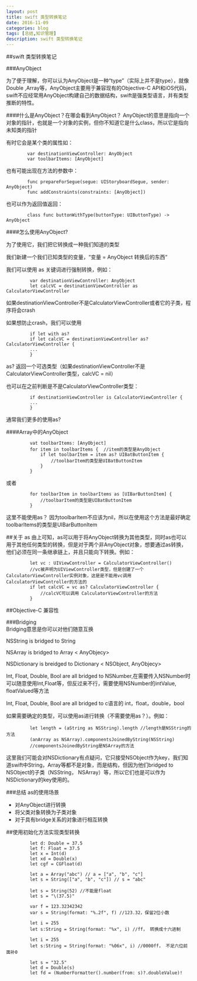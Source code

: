 ```yaml
---
layout: post
title: swift 类型转换笔记
date: 2016-11-09
categories: blog
tags: [总结,知识管理]
description: swift 类型转换笔记
---
```



##swift 类型转换笔记


###AnyObject

为了便于理解，你可以认为AnyObject是一种“type”（实际上并不是type），就像Double
,Array等，AnyObject主要用于兼容现有的Objective-C API和iOS代码，swift不应经常用AnyObject构建自己的数据结构，swift是强类型语言，并有类型推断的特性。

####什么是AnyObject？在哪会看到AnyObject？
AnyObject的意思是指向一个对象的指针，也就是一个对象的实例，但你不知道它是什么class，所以它是指向未知类的指针

有时它会是某个类的属性如：

            var destinationViewController: AnyObject
            var toolbarItems: [AnyObject]

也有可能出现在方法的参数中：
 
            func prepareForSegue(segue: UIStoryboardSegue, sender: AnyObject)
            func addConstraints(constraints: [AnyObject])
           
也可以作为返回值返回：
            
            class func buttonWithType(buttonType: UIButtonType) -> AnyObject                       
            
            
####怎么使用AnyObject?

为了使用它，我们把它转换成一种我们知道的类型            

我们新建一个我们已知类型的变量，“变量 = AnyObject 转换后的东西“

我们可以使用 as 关键词进行强制转换，例如：
            
             var destinationViewController: AnyObject
             let calcVC = destinationViewController as CalculatorViewController
如果destinationViewController不是CalculatorViewController或者它的子类，程序将会crash
             
如果想防止crash，我们可以使用 

             if let with as?
             if let calcVC = destinationViewController as? CalculatorViewController {
             ...
             }
             
as? 返回一个可选类型（如果destinationViewController不是CalculatorViewController类型，calcVC = nil）
             
也可以在之前判断是不是CalculatorViewController类型：

             if destinationViewController is CalculatorViewController {
             ...
             }
             
通常我们更多的使用as?
             

             
####Array中的AnyObject 

             vat toolbarItems: [AnyObject]
             for item in toolbarItems {  //item的类型是AnyObject
                 if let toolbarItem = item as? UIBatButtonItem {
                     //toolbarItem的类型是UIBatButtonItem
                 }
             }
             
或者

             for toolbarItem in toolbarItems as [UIBarButtonItem] {
                 //toolbarItem的类型是UIBatButtonItem
             }
这里不能使用as？ 因为toolbarItem不应该为nil，所以在使用这个方法是最好确定toolbarItems的类型是UIBarButtonItem        
             
                        
##关于 as
由上可知，as可以用于将AnyObject转换为其他类型，同时as也可以用于其他任何类型的转换，但是对于两个非AnyObject对象，想要通过as转换，他们必须在同一条继承链上，并且只能向下转换。例如：

             let vc : UIViewController = CalculatorViewController()
             //vc被声明为UIViewController类型，但是创建了一个CalculatorViewController实例对象，这是是不能用vc调用CalculatorViewController的方法的
             if let calcVC = vc as? CalculatorViewController {
                 //calcVC可以调用 CalculatorViewController的方法
             }  
             
             
 
##Objective-C 兼容性

###Bridging             
Bridging意思是你可以对他们随意互换

NSString is bridged to String

NSArray is bridged to Array < AnyObjecy>

NSDictionary is breidged to Dictionary < NSObject, AnyObjecy>

Int, Float, Double, Bool are all bridged to NSNumber,在需要传入NSNumber时可以随意使用Int,Float等，但反过来不行，需要使用NSNumber的intValue, floatValued等方法

Int, Float, Double, Bool are all bridged to c语言的 int，float，double，bool

如果需要确定的类型，可以使用as进行转换（不需要使用as？）。例如：

             let length = (aString as NSString).length //length是NSString的方法
             (anArray as NSArray).componentsJoinedByString(NSString) 
             //componentsJoinedByString是NSArray的方法
             
这里我们可能会对NSDictionary有点疑问，它只接受NSObject作为key，我们知道swift中String，Array等都不是对象，而是结构，但因为他们bridged to NSObject的子类（NSString， NSArray）等，所以它们也是可以作为NSDictionary的key使用的。

###总结 as的使用场景
* 对AnyObject进行转换
* 将父类对象转换为子类对象
* 对于具有bridge关系的对象进行相互转换              
             
##使用初始化方法实现类型转换

             let d: Double = 37.5
             let f: Float = 37.5
             let x = Int(d)
             let xd = Double(x)
             let cgf = CGFloat(d) 
             
             let a = Array("abc") // a = ["a", "b", "c"]
             let s = String(["a", "b", "c"]) // s = "abc"
             
             let s = String(52) //不能是float
             let s = "\(37.5)" 
             
             var f = 123.32342342
             var s = String(format: "%.2f", f) //123.32，保留2位小数
             
             let i = 255
             let s:String = String(format: "%x", i) //ff， 转换成十六进制
             
             let i = 255
             let s:String = String(format: "%06x", i) //0000ff， 不足六位前面补0
             
             let s = "32.5"
             let d = Double(s)
             let fd = (NumberFormatter().number(from: s)?.doubleValue)!
                                             